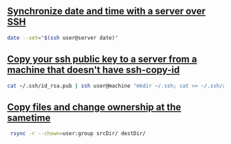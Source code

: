 ## [Synchronize date and time with a server over SSH](http://www.commandlinefu.com/commands/view/7636/synchronize-date-and-time-with-a-server-over-ssh)
```bash
date --set="$(ssh user@server date)"
```

## [Copy your ssh public key to a server from a machine that doesn't have ssh-copy-id](http://www.commandlinefu.com/commands/view/188/copy-your-ssh-public-key-to-a-server-from-a-machine-that-doesnt-have-ssh-copy-id)
```bash
cat ~/.ssh/id_rsa.pub | ssh user@machine "mkdir ~/.ssh; cat >> ~/.ssh/authorized_keys"
```

## [Copy files and change ownership at the sametime](http://unix.stackexchange.com/questions/124855/move-files-and-change-ownership-at-the-sametime)
```bash
 rsync -r --chown=user:group srcDir/ destDir/
 ```